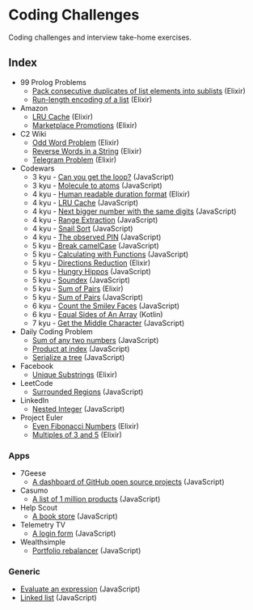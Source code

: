 # Coding Challenges

Coding challenges and interview take-home exercises.

## Index

- 99 Prolog Problems
  - [Pack consecutive duplicates of list elements into sublists](99-problems/pack-duplicates/solve.exs) (Elixir)
  - [Run-length encoding of a list](99-problems/run-length/solve.exs) (Elixir)
- Amazon
  - [LRU Cache](amazon/lru-cache/solve.exs) (Elixir)
  - [Marketplace Promotions](amazon/promotions/solve.exs) (Elixir)
- C2 Wiki
  - [Odd Word Problem](c2-wiki/odd-word-dijkstra/solve.exs) (Elixir)
  - [Reverse Words in a String](c2-wiki/reverse-words/solve.exs) (Elixir)
  - [Telegram Problem](c2-wiki/telegram-problem/solve.exs) (Elixir)
- Codewars
  - 3 kyu - [Can you get the loop?](codewars/get-the-loop/solve.js) (JavaScript)
  - 3 kyu - [Molecule to atoms](codewars/molecule-to-atoms/parse.js) (JavaScript)
  - 4 kyu - [Human readable duration format](codewars/human-readable-duration/solve.exs) (Elixir)
  - 4 kyu - [LRU Cache](codewars/lru-cache/cache.js) (JavaScript)
  - 4 kyu - [Next bigger number with the same digits](codewars/next-bigger-digits/solve.js) (JavaScript)
  - 4 kyu - [Range Extraction](codewars/range-extraction/solve.js) (JavaScript)
  - 4 kyu - [Snail Sort](codewars/snail-sort/sort.js) (JavaScript)
  - 4 kyu - [The observed PIN](codewars/observed-pin/solve.js) (JavaScript)
  - 5 kyu - [Break camelCase](codewars/break-camelcase/break.js) (JavaScript)
  - 5 kyu - [Calculating with Functions](codewars/calc-with-functions/calc.js) (JavaScript)
  - 5 kyu - [Directions Reduction](codewars/directions-reduction/solve.exs) (Elixir)
  - 5 kyu - [Hungry Hippos](codewars/hungry-hippos/game.js) (JavaScript)
  - 5 kyu - [Soundex](codewars/soundex/soundex.js) (JavaScript)
  - 5 kyu - [Sum of Pairs](codewars/sum-of-pairs/elixir/sum.exs) (Elixir)
  - 5 kyu - [Sum of Pairs](codewars/sum-of-pairs/javascript/sum.js) (JavaScript)
  - 6 kyu - [Count the Smiley Faces](codewars/count-smiley-faces/counter.js) (JavaScript)
  - 6 kyu - [Equal Sides of An Array](codewars/find-even-index/solve.kts) (Kotlin)
  - 7 kyu - [Get the Middle Character](codewars/get-the-middle-character/solution.js) (JavaScript)
- Daily Coding Problem
  - [Sum of any two numbers](daily-coding-problem/sum-of-any/solve.js) (JavaScript)
  - [Product at index](daily-coding-problem/product-at-index/solve.js) (JavaScript)
  - [Serialize a tree](daily-coding-problem/serialize-a-tree/node.js) (JavaScript)
- Facebook
  - [Unique Substrings](facebook/unique-substrings/solve.exs) (Elixir)
- LeetCode
  - [Surrounded Regions](leetcode/surrounded-regions/solve.js) (JavaScript)
- LinkedIn
  - [Nested Integer](linkedin/nested-integer/sum.js) (JavaScript)
- Project Euler
  - [Even Fibonacci Numbers](project-euler/even-fibonacci-numbers/solve.exs) (Elixir)
  - [Multiples of 3 and 5](project-euler/multiples-of-3-and-5/solve.exs) (Elixir)

### Apps

- 7Geese
  - [A dashboard of GitHub open source projects](apps/7geese/src) (JavaScript)
- Casumo
  - [A list of 1 million products](apps/casumo/src) (JavaScript)
- Help Scout
  - [A book store](apps/helpscout) (JavaScript)
- Telemetry TV
  - [A login form](apps/telemetry-tv/src/) (JavaScript)
- Wealthsimple
  - [Portfolio rebalancer](apps/wealthsimple/rebalancer/app.jsx) (JavaScript)

### Generic

- [Evaluate an expression](generic/evaluate-expression/evaluate.js) (JavaScript)
- [Linked list](generic/linked-list/list.js) (JavaScript)
